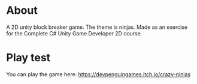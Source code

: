 # About
 A 2D unity block breaker game. The theme is ninjas.
 Made as an exercise for the Complete C# Unity Game Developer 2D course.
 
 # Play test
 You can play the game here: https://devpenguingames.itch.io/crazy-ninjas
